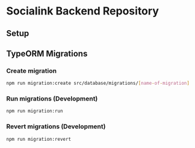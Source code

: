 # Socialink Backend Repository

## Setup

## TypeORM Migrations

### Create migration

```bash
npm run migration:create src/database/migrations/[name-of-migration]
```

### Run migrations (Development)

```bash
npm run migration:run
```

### Revert migrations (Development)

```bash
npm run migration:revert
```